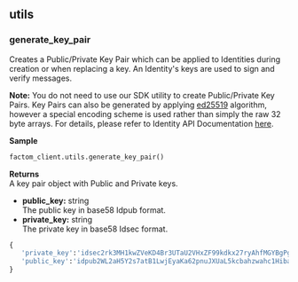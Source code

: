 utils
-----

### generate_key_pair

Creates a Public/Private Key Pair which can be applied to Identities
during creation or when replacing a key. An Identity's keys are used to
sign and verify messages.

**Note:** You do not need to use our SDK utility to create Public/Private
Key Pairs. Key Pairs can also be generated by applying
[ed25519](https://ed25519.cr.yp.to/) algorithm, however a
special encoding scheme is used rather than simply the raw 32 byte
arrays. For details, please refer to Identity API Documentation [here](https://github.com/FactomProject/FactomDocs/blob/FD-849_PublishNewIdentitySpec/ApplicationIdentity.md).

**Sample**
```python
factom_client.utils.generate_key_pair()
```

**Returns**</br>
A key pair object with Public and Private keys.
- **public_key:** string</br>
The public key in base58 Idpub format.</br>
- **private_key:** string</br>
The private key in base58 Idsec format. 

```python
{
   'private_key':'idsec2rk3MH1kwZVeKD4Br3UTaU2VHxZF99kdkx27ryAhfMGYBgPgQH',
   'public_key':'idpub2WL2aH5Y2s7atB1LwjEyaKa62pnuJXUaL5kcbahzwahc1Hiba6'
}
```
